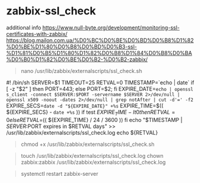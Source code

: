 # zabbix-ssl_check

additional info
https://www.null-byte.org/development/monitoring-ssl-certificates-with-zabbix/
 https://blog.mailon.com.ua/%D0%BC%D0%BE%D0%BD%D0%B8%D1%82%D0%BE%D1%80%D0%B8%D0%BD%D0%B3-ssl-%D1%81%D0%B5%D1%80%D1%82%D0%B8%D1%84%D0%B8%D0%BA%D0%B0%D1%82%D0%BE%D0%B2-%D0%B2-zabbix/

> nano /usr/lib/zabbix/externalscripts/ssl_check.sh 

#! /bin/sh
SERVER=$1
TIMEOUT=25
RETVAL=0
TIMESTAMP=`echo | date`
if [ -z "$2" ]
then
PORT=443;
else
PORT=$2;
fi
EXPIRE_DATE=`echo | openssl s_client -connect $SERVER:$PORT -servername $SERVER 2>/dev/null | openssl x509 -noout -dates 2>/dev/null | grep notAfter | cut -d'=' -f2`
EXPIRE_SECS=`date -d "${EXPIRE_DATE}" +%s`
EXPIRE_TIME=$(( ${EXPIRE_SECS} - `date +%s` ))
if test $EXPIRE_TIME -lt 0
then
RETVAL=0
else
RETVAL=$(( ${EXPIRE_TIME} / 24 / 3600 ))
fi
echo "$TIMESTAMP | $SERVER:$PORT expires in $RETVAL days" >> /usr/lib/zabbix/externalscripts/ssl_check.log
echo ${RETVAL}

> chmod +x /usr/lib/zabbix/externalscripts/ssl_check.sh

> touch /usr/lib/zabbix/externalscripts/ssl_check.log
> chown zabbix:zabbix /usr/lib/zabbix/externalscripts/ssl_check.log

> systemctl restart zabbix-server
